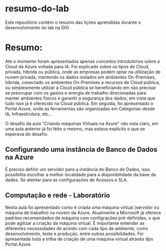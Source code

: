 # resumo-do-lab
Este repositório contém o resumo das lições aprendidas durante o desenvolvimento do lab na DIO

# Resumo:
Até o momento foram apresentados apenas conceitos introdutórios sobre a Cloud da Azure voltada para IA.
Foi explicado sobre os tipos de Cloud, privada, híbrida ou pública, onde as empresas podem optar na utilização de nuvem privada, mantendo os dados isolados em ambientes On-Premises, híbrida, conectado os ambientes On-Premises a recursos de Cloud pública, ou simplesmente utilizar a Cloud pública se beneficiando em não precisar se preocupar com os gastos e energia de trabalho direcionadas para manter ambientes físicos e garantir a segurança dos dados, em vista que tudo isso já é oferecido na Cloud pública.
Em seguida, foi apresentado o Portal Azure, onde as ferramentas são organizadas em Categorias desde IA, Infraestrutura, etc...

O desafio da aula "Criando máquinas Virtuais na Azure" não esta claro, em uma aula anterior já foi feito o mesmo, mas estava explícito o que se esperava do desafio.

## Configurando uma instância de Banco de Dados na Azure
É preciso definir um servidor para a instância do Banco de Dados, isso possibilita escolher a melhor localidade para a disponibilidade da base de dados.
Se atentar para as configurações de Acessos e SLA.

## Computação e rede - Laboratório
Nesta aula foi apresentado como é criada uma máquina virtual (servidor ou máquina de trabalho) na núvem da Azure.
Atualmente a Microsoft já oferece padrões recomendados de máquina com configrações pré-definidas, o que pode agilizar a criação da máquina virtual.
É importante entender as diferentes necessidades de acordo com cada tipo de ambiente, como desenvolvimento, teste e produção, entre outras possibilidades.
Foi apresentada toda a trilha de criação de uma máquina virtual através dpo Portal Azure.
